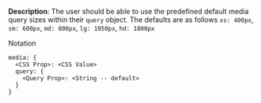 __Description__: The user should be able to use the predefined default media query sizes within their `query` object. The defaults are as follows `xs: 400px`, `sm: 600px`, `md: 800px`, `lg: 1050px`, `hd: 1800px`

Notation
```
media: {
  <CSS Prop>: <CSS Value>
  query: {
    <Query Prop>: <String -- default>
  }
}
```

